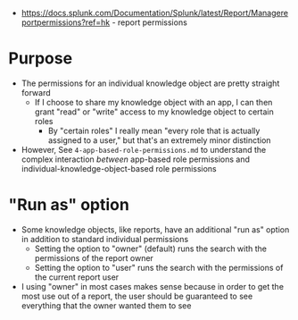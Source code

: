 - https://docs.splunk.com/Documentation/Splunk/latest/Report/Managereportpermissions?ref=hk - report permissions
# Purpose
- The permissions for an individual knowledge object are pretty straight forward
  - If I choose to share my knowledge object with an app, I can then grant "read" or "write" access to my knowledge object to certain roles
    - By "certain roles" I really mean "every role that is actually assigned to a user," but that's an extremely minor distinction
- However, See `4-app-based-role-permissions.md` to understand the complex interaction _between_ app-based role permissions and individual-knowledge-object-based
  role permissions
# "Run as" option
- Some knowledge objects, like reports, have an additional "run as" option in addition to standard individual permissions
  - Setting the option to "owner" (default) runs the search with the permissions of the report owner
  - Setting the option to "user" runs the search with the permissions of the current report user
- I using "owner" in most cases makes sense because in order to get the most use out of a report, the user should be guaranteed to see everything that
  the owner wanted them to see
